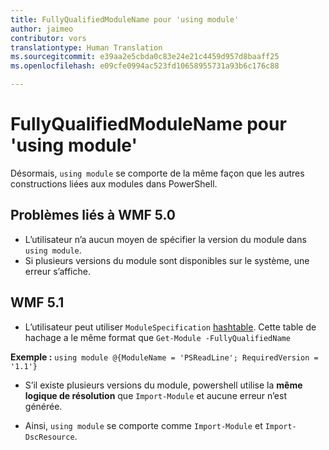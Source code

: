 ```yaml
---
title: FullyQualifiedModuleName pour 'using module'
author: jaimeo
contributor: vors
translationtype: Human Translation
ms.sourcegitcommit: e39aa2e5cbda0c83e24e21c4459d957d8baaff25
ms.openlocfilehash: e09cfe0994ac523fd10658955731a93b6c176c88

---
```


FullyQualifiedModuleName pour 'using module'
=========================

Désormais, `using module` se comporte de la même façon que les autres constructions liées aux modules dans PowerShell.

Problèmes liés à WMF 5.0
----------

* L’utilisateur n’a aucun moyen de spécifier la version du module dans `using module`.
* Si plusieurs versions du module sont disponibles sur le système, une erreur s’affiche.

WMF 5.1
----------

* L’utilisateur peut utiliser `ModuleSpecification` [hashtable](https://msdn.microsoft.com/en-us/library/jj136290(v=vs.85).aspx). Cette table de hachage a le même format que `Get-Module -FullyQualifiedName`

**Exemple :** `using module @{ModuleName = 'PSReadLine'; RequiredVersion = '1.1'}`

* S’il existe plusieurs versions du module, powershell utilise la **même logique de résolution** que `Import-Module` et aucune erreur n’est générée.

* Ainsi, `using module` se comporte comme `Import-Module` et `Import-DscResource`.



<!--HONumber=Jul16_HO3-->


